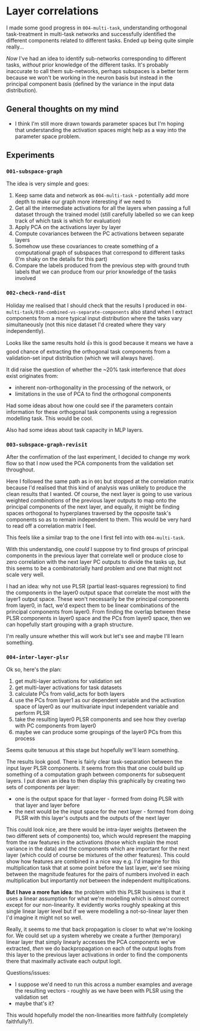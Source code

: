 # Layer correlations

I made some good progress in `004-multi-task`, understanding orthogonal task-treatment in multi-task networks and successfully identified the different components related to different tasks. Ended up being quite simple really...

_Now_ I've had an idea to identify sub-networks corresponding to different tasks, _without_ prior knowledge of the different tasks. It's probably inaccurate to call them sub-networks, perhaps subspaces is a better term because we won't be working in the neuron basis but instead in the principal component basis (defined by the variance in the input data distribution).

## General thoughts on my mind

- I think I'm still more drawn towards parameter spaces but I'm hoping that understanding the activation spaces might help as a way into the parameter space problem.

## Experiments

### `001-subspace-graph`

The idea is very simple and goes:

1. Keep same data and network as `004-multi-task` - potentially add more depth to make our graph more interesting if we need to
1. Get all the intermediate activations for all the layers when passing a full dataset through the trained model (still carefully labelled so we can keep track of which task is which for evaluation)
1. Apply PCA on the activations layer by layer
1. Compute covariances between the PC activations between separate layers
1. Somehow use these covariances to create something of a computational graph of subspaces that correspond to different tasks (I'm shaky on the details for this part)
1. Compare the labels produced from the previous step with ground truth labels that we can produce from our prior knowledge of the tasks involved

### `002-check-rand-dist`

Holiday me realised that I should check that the results I produced in `004-multi-task/010-combined-vs-separate-components` also stand when I extract components from a more typical input distribution where the tasks vary simultaneously (not this nice dataset I'd created where they vary independently).

Looks like the same results hold 👍 this is good because it means we have a good chance of extracting the orthogonal task components from a validation-set input distribution (which we will always have).

It did raise the question of whether the ~20% task interference that _does_ exist originates from:

- inherent non-orthogonality in the processing of the network, or
- limitations in the use of PCA to find the orthogonal components

Had some ideas about how one could see if the parameters contain information for these orthogonal task components using a regression modelling task. This would be cool.

Also had some ideas about task capacity in MLP layers.

### `003-subspace-graph-revisit`

After the confirmation of the last experiment, I decided to change my work flow so that I now used the PCA components from the validation set throughout.

Here I followed the same path as in `001` but stopped at the correlation matrix because I'd realised that this kind of analysis was unlikely to produce the clean results that I wanted. Of course, the next layer is going to use various weighted _combinations_ of the previous layer outputs to map onto the principal components of the next layer, and equally, it might be finding spaces orthogonal to hyperplanes traversed by the opposite task's components so as to remain independent to them. This would be very hard to read off a correlation matrix I feel.

This feels like a similar trap to the one I first fell into with `004-multi-task`.

With this understandig, one _could_ I suppose try to find groups of principal components in the previous layer that correlate well or produce close to zero correlation with the next layer PC outputs to divide the tasks up, but this seems to be a combinatorially hard problem and one that might not scale very well.

I had an idea: why not use PLSR (partial least-squares regression) to find the components in the layer0 output space that correlate the most with the layer1 output space. These won't necessarily be the principal components from layer0, in fact, we'd expect them to be linear combinations of the principal components from layer0. From finding the overlap between these PLSR components in layer0 space and the PCs from layer0 space, then we can hopefully start grouping with a graph structure.

I'm really unsure whether this will work but let's see and maybe I'll learn something.

### `004-inter-layer-plsr`

Ok so, here's the plan:

1. get multi-layer activations for validation set
1. get multi-layer activations for task datasets
1. calculate PCs from valid_acts for both layers
1. use the PCs from layer1 as our dependent variable and the activation space of layer0 as our multivariate input independent variable and perform PLSR
1. take the resulting layer0 PLSR components and see how they overlap with PC components from layer0
1. maybe we can produce some groupings of the layer0 PCs from this process

Seems quite tenuous at this stage but hopefully we'll learn something.

The results look good. There is fairly clear task-separation between the input layer PLSR components. It seems from this that one could build up something of a computation graph between components for subsequent layers. I put down an idea to then display this graphically by creating two sets of components per layer:

- one is the output space for that layer - formed from doing PLSR with that layer and layer before
- the next would be the input space for the next layer - formed from doing PLSR with this layer's outputs and the outputs of the next layer

This could look nice, are there would be intra-layer weights (between the two different sets of components) too, which would represent the mapping from the raw features in the activations (those which explain the most variance in the data) and the components which are important for the next layer (which could of course be mixtures of the other features). This could show how features are combined in a nice way e.g. I'd imagine for this multiplication task that at some point before the last layer, we'd see mixing between the magnitude features for the pairs of numbers involved in each multiplication but importantly _not_ between the independent multiplications.

**But I have a more fun idea**: the problem with this PLSR business is that it uses a linear assumption for what we're modelling which is _almost_ correct except for our non-linearity. It evidently works roughly speaking at this single linear layer level but if we were modelling a not-so-linear layer then I'd imagine it might not so well.

Really, it seems to me that back propagation is closer to what we're looking for. We could set up a system whereby we create a further (temporary) linear layer that simply linearly accesses the PCA components we've extracted, _then_ we do backpropagation on each of the output logits from this layer to the previous layer activations in order to find the components there that maximally activate each output logit.

Questions/issues:

- I suppose we'd need to run this across a number examples and average the resulting vectors - roughly as we have been with PLSR using the validation set
- maybe that's it?

This would hopefully model the non-linearities more faithfully (completely faithfully?).
